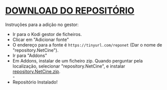 # <a href="repository.NetCine">DOWNLOAD DO REPOSITÓRIO</a>

Instruções para a adição no gestor:


<p align="left">
  <ul>
    <li>Ir para o Kodi gestor de ficheiros.</li>
    <li>Clicar em "Adicionar fonte"</li>
    <li>O endereço para a fonte é <code>https://tinyurl.com/reponet</code> (Dar o nome de "repository.NetCine").</li>
    <li>Ir para "Addons"</li>
    <li>Em Addons, instalar de um ficheiro zip. Quando perguntar pela localização, selecionar "repository.NetCine", e instalar <a href="repository.NetCine.zip">repository.NetCine.zip</a>.</li>
    -
    <li>Repositório Instalado!</li>
    
</ul>

                                      
                                       

</p>
